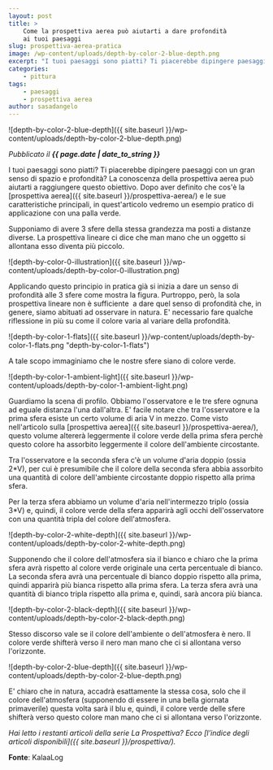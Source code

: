 ```yaml
---
layout: post
title: >
    Come la prospettiva aerea può aiutarti a dare profondità
    ai tuoi paesaggi
slug: prospettiva-aerea-pratica
image: /wp-content/uploads/depth-by-color-2-blue-depth.png
excerpt: "I tuoi paesaggi sono piatti? Ti piacerebbe dipingere paesaggi con un gran senso di spazio e profondità? La conoscenza della prospettiva aerea può aiutarti"
categories:
    - pittura
tags:
    - paesaggi
    - prospettiva aerea
author: sasadangelo
---
```


![depth-by-color-2-blue-depth]({{ site.baseurl }}/wp-content/uploads/depth-by-color-2-blue-depth.png)

_Pubblicato il **{{ page.date | date_to_string }}**_

I tuoi paesaggi sono piatti? Ti piacerebbe dipingere paesaggi con un gran senso di spazio e profondità? La conoscenza della prospettiva aerea può aiutarti a raggiungere questo obiettivo. Dopo aver definito che cos'è la [prospettiva aerea]({{ site.baseurl }}/prospettiva-aerea/) e le sue caratteristiche principali, in quest'articolo vedremo un esempio pratico di applicazione con una palla verde.

Supponiamo di avere 3 sfere della stessa grandezza ma posti a distanze diverse. La prospettiva lineare ci dice che man mano che un oggetto si allontana esso diventa più piccolo.

![depth-by-color-0-illustration]({{ site.baseurl }}/wp-content/uploads/depth-by-color-0-illustration.png)

Applicando questo principio in pratica già si inizia a dare un senso di profondità alle 3 sfere come mostra la figura. Purtroppo, però, la sola prospettiva lineare non è sufficiente  a dare quel senso di profondità che, in genere, siamo abituati ad osservare in natura. E' necessario fare qualche riflessione in più su come il colore varia al variare della profondità.

![depth-by-color-1-flats]({{ site.baseurl }}/wp-content/uploads/depth-by-color-1-flats.png "depth-by-color-1-flats")

A tale scopo immaginiamo che le nostre sfere siano di colore verde.

![depth-by-color-1-ambient-light]({{ site.baseurl }}/wp-content/uploads/depth-by-color-1-ambient-light.png)

Guardiamo la scena di profilo. Obbiamo l'osservatore e le tre sfere ognuna ad eguale distanza l'una dall'altra. E' facile notare che tra l'osservatore e la prima sfera esiste un certo volume di aria V in mezzo. Come visto nell'articolo sulla [prospettiva aerea]({{ site.baseurl }}/prospettiva-aerea/), questo volume altererà leggermente il colore verde della prima sfera perchè questo colore ha assorbito leggermente il colore dell'ambiente circostante.

Tra l'osservatore e la seconda sfera c'è un volume d'aria doppio (ossia 2\*V), per cui è presumibile che il colore della seconda sfera abbia assorbito una quantità di colore dell'ambiente circostante doppio rispetto alla prima sfera.

Per la terza sfera abbiamo un volume d'aria nell'intermezzo triplo (ossia 3\*V) e, quindi, il colore verde della sfera apparirà agli occhi dell'osservatore con una quantità tripla del colore dell'atmosfera.

![depth-by-color-2-white-depth]({{ site.baseurl }}/wp-content/uploads/depth-by-color-2-white-depth.png)

Supponendo che il colore dell'atmosfera sia il bianco e chiaro che la prima sfera avrà rispetto al colore verde originale una certa percentuale di bianco. La seconda sfera avrà una percentuale di bianco doppio rispetto alla prima, quindi apparirà più bianca rispetto alla prima sfera. La terza sfera avrà una quantità di bianco tripla rispetto alla prima e, quindi, sarà ancora più bianca.

![depth-by-color-2-black-depth]({{ site.baseurl }}/wp-content/uploads/depth-by-color-2-black-depth.png)

Stesso discorso vale se il colore dell'ambiente o dell'atmosfera è nero. Il colore verde shifterà verso il nero man mano che ci si allontana verso l'orizzonte.

![depth-by-color-2-blue-depth]({{ site.baseurl }}/wp-content/uploads/depth-by-color-2-blue-depth.png)

E' chiaro che in natura, accadrà esattamente la stessa cosa, solo che il colore dell'atmosfera (supponendo di essere in una bella giornata primaverile) questa volta sarà il blu e, quindi, il colore verde delle sfere shifterà verso questo colore man mano che ci si allontana verso l'orizzonte.

_Hai letto i restanti articoli della serie La Prospettiva? Ecco [l’indice degli articoli disponibili]({{ site.baseurl }}/prospettiva/)._

**Fonte**: KalaaLog
